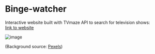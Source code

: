 # Binge-watcher
Interactive website built with TVmaze API to search for television shows: <a href="https://users.metropolia.fi/~shengq/JS_assignments/Module_4/Step5/4.5.html">link to website</a>

![image](https://github.com/Gemmus/Binge-watcher/assets/112064697/8edc0f21-38bc-424b-bce4-57c4201bb48c)

(Background source: <a href="https://www.pexels.com/photo/relaxed-black-woman-watching-laptop-near-dog-on-bed-5255645/">Pexels</a>)


